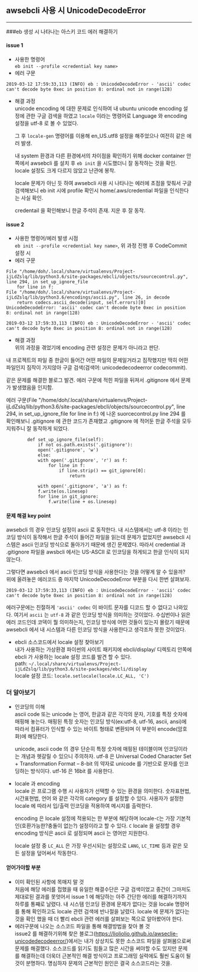 ## awsebcli 사용 시 UnicodeDecodeError 
---

###eb 생성 시 나타나는 아스키 코드 에러 해결하기

####  issue 1
- 사용한 명령어  
```eb init --profile <credential key name>```
- 에러 구문
```
2019-03-12 17:59:33,113 (INFO) eb : UnicodeDecodeError - 'ascii' codec can't decode byte 0xec in position 8: ordinal not in range(128)
```
- 해결 과정  
	unicode encoding 에 대한 문제로 인식하여 내 ubuntu unicode encoding 설정에 관한 구글 검색을 하였고 ```locale``` 이라는 명령어로 Language 와 encoding 설정을 utf-8 로 볼 수 있었다.  

	그 후 ```locale-gen``` 명령어를 이용해 en_US.utf8 설정을 해주었으나 여전히 같은 에러 발생.  

	내 system 환경과 다른 환경에서의 차이점을 확인하기 위해 docker container 안 쪽에서 awsebcli 를 설치 후 ```eb init``` 을 시도했더니 잘 동작하는 것을 확인. locale 설정도 크게 다르지 않았고 난관에 봉착.  
	
	locale 문제가 아닌 듯 하여 awsebcli 사용 시 나타나는 에러에 초점을 맞춰서 구글 검색해보니 eb init 시에 profile 확인시 home/.aws/credential 파일을 인식한다는 사실 확인.  
	
	credentail 을 확인해보니 한글 주석이 존재. 지운 후 잘 동작.  

#### issue 2
- 사용한 명령어/에러 발생 시점  
```eb init --profile <credential key name>```, 위 과정 진행 후 CodeCommit 설정 시 
- 에러 구문
```
File "/home/doh/.local/share/virtualenvs/Project-ijLdZslq/lib/python3.6/site-packages/ebcli/objects/sourcecontrol.py", line 294, in set_up_ignore_file
    for line in f:
File "/home/doh/.local/share/virtualenvs/Project-ijLdZslq/lib/python3.6/encodings/ascii.py", line 26, in decode
    return codecs.ascii_decode(input, self.errors)[0]
UnicodeDecodeError: 'ascii' codec can't decode byte 0xec in position 8: ordinal not in range(128)

2019-03-12 17:59:33,113 (INFO) eb : UnicodeDecodeError - 'ascii' codec can't decode byte 0xec in position 8: ordinal not in range(128)
```
- 해결 과정  
위의 과정을 겪었기에 encoding 관련 설정은 문제가 아니라고 판단.  

내 프로젝트의 파일 중 한글이 들어간 어떤 파일의 문제일거라고 짐작했지만 딱히 어떤 파일인지 짐작이 가지않아 구글 검색(검색어: unicodedecodeerror codecommit).  

같은 문제를 해결한 블로그 발견. 에러 구문에 적힌 파일을 뒤져서 .gitignore 에서 문제가 발생했음을 인지함.  

에러 구문(File "/home/doh/.local/share/virtualenvs/Project-ijLdZslq/lib/python3.6/site-packages/ebcli/objects/sourcecontrol.py", line 294, in set_up_ignore_file for line in f:) 에 나온 suorcecontrol.py line 294 를 확인해보니 .gitignore 에 관한 코드가 존재했고 .gitignore 에 적어둔 한글 주석을 모두 지워주니 잘 동작하게 되었다.  
```
		def set_up_ignore_file(self):
		    if not os.path.exists('.gitignore'):
			open('.gitignore', 'w')
		    else:
			with open('.gitignore', 'r') as f:
			    for line in f:
			        if line.strip() == git_ignore[0]:
			            return
	
		    with open('.gitignore', 'a') as f:
			f.write(os.linesep)
			for line in git_ignore:
			    f.write(line + os.linesep)
```

#### 문제 해결 key point
awsebcli 의 경우 인코딩 설정이 ascii 로 동작한다. 내 시스템에서는 utf-8 이라는 인코딩 방식이 동작해서 한글 주석이 들어간 파일을 읽는데 문제가 없었지만 awsebcli 시스템은 ascii 인코딩 방식으로 돌아가기 때문에 생긴 문제였다. 따라서 credential 과 .gitignore 파일을 awsbcli 에서는 US-ASCII 로 인코딩을 하게되고 한글 인식이 되지 않는다.  

그렇다면 awsebcli 에서 ascii 인코딩 방식을 사용한다는 것을 어떻게 알 수 있을까?  
위에 올려놓은 에러코드 중 마지막 UnicodeDecodeError 부분을 다시 한번 살펴보자.
```
2019-03-12 17:59:33,113 (INFO) eb : UnicodeDecodeError - 'ascii' codec can't decode byte 0xec in position 8: ordinal not in range(128)
```
에러구문에는 친절하게 ```'ascii' codec``` 이 바이트 문자를 디코드 할 수 없다고 나와있다. 여기서 ```ascii``` 는 ```utf-8``` 과 같은 인코딩 방식을 의미하는 것이었다. 수십번이나 읽은 에러 코드인데 코덱이 뭘 의미하는지, 인코딩 방식에 어떤 것들이 있는지 몰랐기 때문에 awsebcli 에서 내 시스템과 다른 인코딩 방식을 사용한다고 생각조차 못한 것이었다.  

- ebcli 소스코드에서 locale 설정 찾아보기  
내가 사용하는 가상환경 파이썬의 사이트 패키지에 ebcli/display/ 디렉토리 안쪽에 ebcli 가 사용하는 locale 설정 코드를 발견 할 수 있다.  
path: ```~/.local/share/virtualenvs/Project-ijLdZslq/lib/python3.6/site-packages/ebcli/display```  
locale 설정 코드: ```locale.setlocale(locale.LC_ALL, 'C')```  

### 더 알아보기
- 인코딩의 이해  
	ascii code 또는 unicode 는 영어, 한글과 같은 각각의 문자, 기호를 특정 숫자에 매핑해 놓는다.  매핑된 특정 숫자는 인코딩 방식(ex:utf-8, utf-16, ascii, ansi)에 따라서 컴퓨터가 인식할 수 있는 바이트 형태로 변환되며 이 부분이 encode(암호화)에 해당한다.  
	
	unicode, ascii code 의 경우 단순히 특정 숫자에 매핑된 테이블이며 인코딩이라는 개념과 헷갈릴 수 있으니 주의하자. utf-8 은 Universal Coded Character Set + Transformation Format – 8-bit 의 약자로 unicode 를 기반으로 문자를 인코딩하는 방식이다. utf-16 은 16bit 를 사용한다.  
	
- locale 과 encoding   
	locale 은 프로그램 수행 시 사용자가 선택할 수 있는 환경을 의미한다. 숫자표현법, 시간표현법, 언어 와 같은 각각의 category 를 설정할 수 있다. 사용자가 설정한 locale 에 따라서 입/출력 인코딩을 적용하여 메시지를 출력한다.  
	
	encoding 은 locale 설정에 적용되는 한 부분에 해당하며 locale-```C```는 가장 기본적인(호환가능한?충돌이 없는?) 설정이라고 할 수 있다. ```C``` locale 을 설정할 경우 encoding 방식은 ascii 로 설정되며 ascii 는 영어만 지원한다.  
	
	locale 설정 중 ```LC_ALL``` 은 가장 우선시되는 설정으로 ```LANG```, ```LC_TIME``` 등과 같은 모든 설정을 덮어써서 작동한다.  

#### 얻어가야할 부분
- 이미 확인된 사항에 목매지 말 것  
처음에 해당 에러를 접했을 때 유일한 해결수단은 구글 검색이었고 중간이 그마저도 제대로된 결과를 못엇어서 issue 1 에 해당하는 아주 간단한 에러를 해결하기까지 하루를 통쨰로 날렸다. 내 시스템 인코딩 환경에 문제가 없다는 것을 locale 명령어를 통해 확인하고도 locale 관련 검색에 반나절을 날렸다. locale 에 문제가 없다는 것을 확인 했을 때 더 빨리 ebcli 관련 에러를 살펴보는 쪽으로 알아봤어야 한다. 
- 에러구문에 나오는 소스코드 파일을 통해 해결방법을 찾아 볼 것  
issue2 를 해결하기위해 찾은 블로그(https://lioliolio.github.io/awseclie-unicodedecodeerror/)에서는 내가 상상치도 못한 소스코드 파일을 살펴봄으로써 문제를 해결했다. 소스코드를 읽기도 힘들고 많은 시간을 써야할 수도 있지만 문제를 해결하는데 더욱더 근본적인 해결 방식이고 프로그래밍 실력에도 훨씬 도움이 될 것이 분명하다. 명심하자 문제의 근본적인 원인은 결국 소스코드라는 것을.